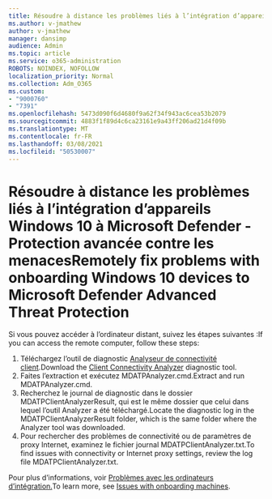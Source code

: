 ```yaml
---
title: Résoudre à distance les problèmes liés à l’intégration d’appareils Windows 10 à Microsoft Defender - Protection avancée contre les menaces
ms.author: v-jmathew
author: v-jmathew
manager: dansimp
audience: Admin
ms.topic: article
ms.service: o365-administration
ROBOTS: NOINDEX, NOFOLLOW
localization_priority: Normal
ms.collection: Adm_O365
ms.custom:
- "9000760"
- "7391"
ms.openlocfilehash: 5473d090f6d4680f9a62f34f943ac6cea53b2079
ms.sourcegitcommit: 4883f1f89d4c6ca23161e9a43ff206ad21d4f09b
ms.translationtype: MT
ms.contentlocale: fr-FR
ms.lasthandoff: 03/08/2021
ms.locfileid: "50530007"
---
```

# <a name="remotely-fix-problems-with-onboarding-windows-10-devices-to-microsoft-defender-advanced-threat-protection"></a><span data-ttu-id="7357d-102">Résoudre à distance les problèmes liés à l’intégration d’appareils Windows 10 à Microsoft Defender - Protection avancée contre les menaces</span><span class="sxs-lookup"><span data-stu-id="7357d-102">Remotely fix problems with onboarding Windows 10 devices to Microsoft Defender Advanced Threat Protection</span></span>

<span data-ttu-id="7357d-103">Si vous pouvez accéder à l’ordinateur distant, suivez les étapes suivantes :</span><span class="sxs-lookup"><span data-stu-id="7357d-103">If you can access the remote computer, follow these steps:</span></span>

1. <span data-ttu-id="7357d-104">Téléchargez l’outil de diagnostic [Analyseur de connectivité client](https://go.microsoft.com/fwlink/?linkid=2143466).</span><span class="sxs-lookup"><span data-stu-id="7357d-104">Download the [Client Connectivity Analyzer](https://go.microsoft.com/fwlink/?linkid=2143466) diagnostic tool.</span></span>
2. <span data-ttu-id="7357d-105">Faites l’extraction et exécutez MDATPAnalyzer.cmd.</span><span class="sxs-lookup"><span data-stu-id="7357d-105">Extract and run MDATPAnalyzer.cmd.</span></span>
3. <span data-ttu-id="7357d-106">Recherchez le journal de diagnostic dans le dossier MDATPClientAnalyzerResult, qui est le même dossier que celui dans lequel l’outil Analyzer a été téléchargé.</span><span class="sxs-lookup"><span data-stu-id="7357d-106">Locate the diagnostic log in the MDATPClientAnalyzerResult folder, which is the same folder where the Analyzer tool was downloaded.</span></span>
4. <span data-ttu-id="7357d-107">Pour rechercher des problèmes de connectivité ou de paramètres de proxy Internet, examinez le fichier journal MDATPClientAnalyzer.txt.</span><span class="sxs-lookup"><span data-stu-id="7357d-107">To find issues with connectivity or Internet proxy settings, review the log file MDATPClientAnalyzer.txt.</span></span>

<span data-ttu-id="7357d-108">Pour plus d’informations, voir [Problèmes avec les ordinateurs d’intégration.](https://go.microsoft.com/fwlink/?linkid=2143634)</span><span class="sxs-lookup"><span data-stu-id="7357d-108">To learn more, see [Issues with onboarding machines](https://go.microsoft.com/fwlink/?linkid=2143634).</span></span>
